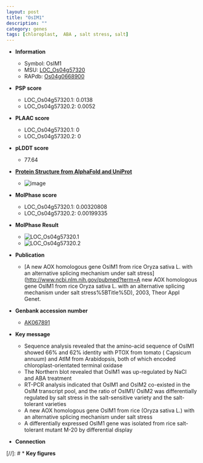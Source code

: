 ```yaml
---
layout: post
title: "OsIM1"
description: ""
category: genes
tags: [chloroplast,  ABA , salt stress, salt]
---
```


* **Information**  
    + Symbol: OsIM1  
    + MSU: [LOC_Os04g57320](http://rice.plantbiology.msu.edu/cgi-bin/ORF_infopage.cgi?orf=LOC_Os04g57320)  
    + RAPdb: [Os04g0668900](http://rapdb.dna.affrc.go.jp/viewer/gbrowse_details/irgsp1?name=Os04g0668900)  

* **PSP score**  
    + LOC_Os04g57320.1: 0.0138 
    + LOC_Os04g57320.2: 0.0052 

* **PLAAC score**  
    + LOC_Os04g57320.1: 0 
    + LOC_Os04g57320.2: 0 

* **pLDDT score**
    + 77.64

* **[Protein Structure from AlphaFold and UniProt](https://www.uniprot.org/uniprotkb/O82522/entry#structure)**
    + ![image](https://ricepsp.github.io/images/E-O/AF-O82522-F1.png)

* **MolPhase score**
    + LOC_Os04g57320.1: 0.00320808
    + LOC_Os04g57320.2: 0.00199335

* **MolPhase Result**
    + ![LOC_Os04g57320.1](https://304243504.github.io/Pictures/LOC_Os04g/LOC_Os04g57320.1.png)
    + ![LOC_Os04g57320.2](https://304243504.github.io/Pictures/LOC_Os04g/LOC_Os04g57320.2.png)

* **Publication**  
    + [A new AOX homologous gene OsIM1 from rice Oryza sativa L. with an alternative splicing mechanism under salt stress](http://www.ncbi.nlm.nih.gov/pubmed?term=A new AOX homologous gene OsIM1 from rice Oryza sativa L. with an alternative splicing mechanism under salt stress%5BTitle%5D), 2003, Theor Appl Genet.

* **Genbank accession number**  
    + [AK067891](http://www.ncbi.nlm.nih.gov/nuccore/AK067891)

* **Key message**  
    + Sequence analysis revealed that the amino-acid sequence of OsIM1 showed 66% and 62% identity with PTOX from tomato ( Capsicum annuum) and AtIM from Arabidopsis, both of which encoded chloroplast-orientated terminal oxidase
    + The Northern blot revealed that OsIM1 was up-regulated by NaCl and ABA treatment
    + RT-PCR analysis indicated that OsIM1 and OsIM2 co-existed in the OsIM transcript pool, and the ratio of OsIM1/ OsIM2 was differentially regulated by salt stress in the salt-sensitive variety and the salt-tolerant varieties
    + A new AOX homologous gene OsIM1 from rice (Oryza sativa L.) with an alternative splicing mechanism under salt stress
    + A differentially expressed OsIM1 gene was isolated from rice salt-tolerant mutant M-20 by differential display

* **Connection**  

[//]: # * **Key figures**  


